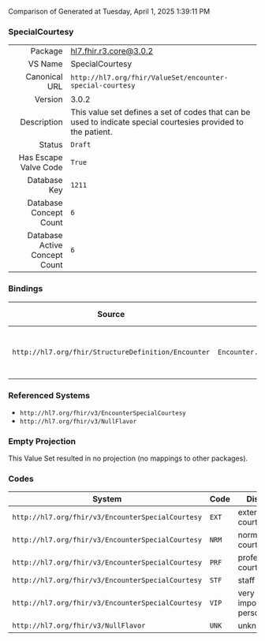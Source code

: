 Comparison of 
Generated at Tuesday, April 1, 2025 1:39:11 PM

### SpecialCourtesy

|      |     |
| ---: | --- |
| Package | hl7.fhir.r3.core@3.0.2 |
| VS Name | SpecialCourtesy |
| Canonical URL | `http://hl7.org/fhir/ValueSet/encounter-special-courtesy` |
| Version | 3.0.2 |
| Description | This value set defines a set of codes that can be used to indicate special courtesies provided to the patient. |
| Status | `Draft` |
| Has Escape Valve Code | `True` |
| Database Key | `1211` |
| Database Concept Count | `6` |
| Database Active Concept Count | `6` |
### Bindings

| Source | Element | Binding | Strength | Element Short |
| ------ | ------- | ------- | -------- | ------------- |
| `http://hl7.org/fhir/StructureDefinition/Encounter` | `Encounter.hospitalization.specialCourtesy` | `http://hl7.org/fhir/ValueSet/encounter-special-courtesy` | `Preferred` | Special courtesies (VIP, board member) |

### Referenced Systems

* `http://hl7.org/fhir/v3/EncounterSpecialCourtesy`
* `http://hl7.org/fhir/v3/NullFlavor`
### Empty Projection

This Value Set resulted in no projection (no mappings to other packages).

### Codes

| System | Code | Display |
| ------ | ---- | ------- |
| `http://hl7.org/fhir/v3/EncounterSpecialCourtesy` | `EXT` | extended courtesy |
| `http://hl7.org/fhir/v3/EncounterSpecialCourtesy` | `NRM` | normal courtesy |
| `http://hl7.org/fhir/v3/EncounterSpecialCourtesy` | `PRF` | professional courtesy |
| `http://hl7.org/fhir/v3/EncounterSpecialCourtesy` | `STF` | staff |
| `http://hl7.org/fhir/v3/EncounterSpecialCourtesy` | `VIP` | very important person |
| `http://hl7.org/fhir/v3/NullFlavor` | `UNK` | unknown |
